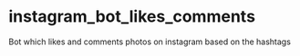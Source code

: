 # instagram_bot_likes_comments
 Bot which likes and comments photos on instagram based on the hashtags
